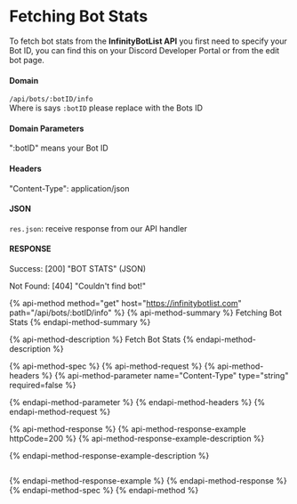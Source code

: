# Fetching Bot Stats

To fetch bot stats from the **InfinityBotList API** you first need to specify your Bot ID, you can find this on your Discord Developer Portal or from the edit bot page.

#### Domain

`/api/bots/:botID/info`  
Where is says `:botID` please replace with the Bots ID

#### Domain Parameters

":botID" means your Bot ID

#### Headers

"Content-Type": application/json

#### JSON

`res.json`: receive response from our API handler

#### RESPONSE

Success: \[200\] "BOT STATS" \(JSON\)

Not Found: \[404\] "Couldn't find bot!"

{% api-method method="get" host="https://infinitybotlist.com" path="/api/bots/:botID/info" %}
{% api-method-summary %}
Fetching Bot Stats
{% endapi-method-summary %}

{% api-method-description %}
Fetch Bot Stats
{% endapi-method-description %}

{% api-method-spec %}
{% api-method-request %}
{% api-method-headers %}
{% api-method-parameter name="Content-Type" type="string" required=false %}

{% endapi-method-parameter %}
{% endapi-method-headers %}
{% endapi-method-request %}

{% api-method-response %}
{% api-method-response-example httpCode=200 %}
{% api-method-response-example-description %}

{% endapi-method-response-example-description %}

```

```
{% endapi-method-response-example %}
{% endapi-method-response %}
{% endapi-method-spec %}
{% endapi-method %}

